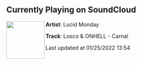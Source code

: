 ## Currently Playing on SoundCloud

[<img align="left" width="100" src="https://i1.sndcdn.com/artworks-WUDasEvI3tBIvNzQ-CHWrTg-t500x500.jpg">](https://soundcloud.com/lucidmonday/losco-onhell-carnal)

**Artist**: Lucid Monday 

**Track**: Losco & ONHELL - Carnal

Last updated at 01/25/2022 13:54
